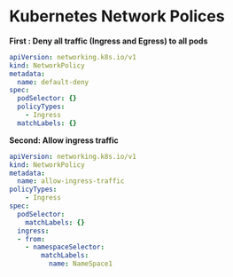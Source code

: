 # Kubernetes Network Polices

**First : Deny all traffic (Ingress and Egress) to all pods**

```yaml
apiVersion: networking.k8s.io/v1
kind: NetworkPolicy
metadata:
  name: default-deny
spec:
  podSelector: {}
  policyTypes:
    - Ingress
  matchLabels: {}
  ```
  
**Second: Allow ingress traffic**
```yaml  
apiVersion: networking.k8s.io/v1
kind: NetworkPolicy
metadata:
  name: allow-ingress-traffic
policyTypes:
    - Ingress
spec:
  podSelector:
    matchLabels: {}
  ingress:
  - from:
    - namespaceSelector:
        matchLabels:
          name: NameSpace1
```

